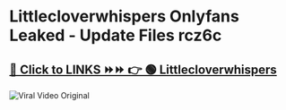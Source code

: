 
 # Littlecloverwhispers Onlyfans Leaked - Update Files rcz6c

## <h2><a href="https://clipsfans.com/Littlecloverwhispers&ref=git">🔗 Click to LINKS ⏩⏩ 👉 🟢 Littlecloverwhispers </a></h2>

<a href="https://clipsfans.com/Littlecloverwhispers&ref=git" rel="nofollow" data-target="animated-image.originalLink"><img src="https://i.ibb.co.com/xMMVF88/686577567.gif" alt="Viral Video Original" style="max-width: 100%; display: inline-block;" data-target="animated-image.originalImage"></a>

